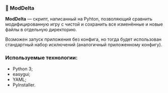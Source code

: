 ### 🔼 ModDelta ###
**ModDelta** — скрипт, написанный на Pyhton, позволяющий сравнить модифицированную игру с чистой и сохранить все изменённые и новые файлы в отдельную директорию.

Возможен запуск приложения без конфига, но тогда будет использован стандартный набор исключений (аналогичный приложенному конфигу).
### Используемые технологии: ###
* Python 3;
* easygui;
* YAML;
* PyInstaller.
